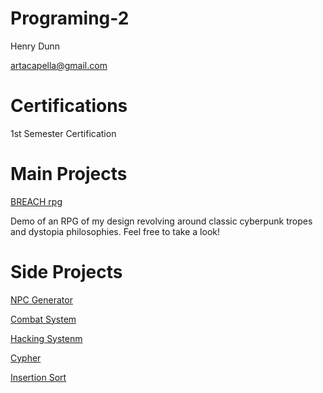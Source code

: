 # Programing-2

Henry Dunn

artacapella@gmail.com
<a href="artacapella@gmail.com"></a> 

# Certifications

1st Semester Certification


# Main Projects
[BREACH rpg](https://github.com/ArtAcapella/RPG_Group_Project)

Demo of an RPG of my design revolving around classic cyberpunk tropes and dystopia philosophies. Feel free to take a look!


# Side Projects
[NPC Generator](https://github.com/ArtAcapella/NPC_Generator)

[Combat System](https://github.com/ArtAcapella/CombatSystem/blob/main/README.md)

[Hacking Systenm](https://github.com/ArtAcapella/HackingRPGSystem/blob/main/README.md)

[Cypher](https://github.com/ArtAcapella/Cypher/tree/main)

[Insertion Sort](https://github.com/ArtAcapella/InsertionSort/tree/main)


 
